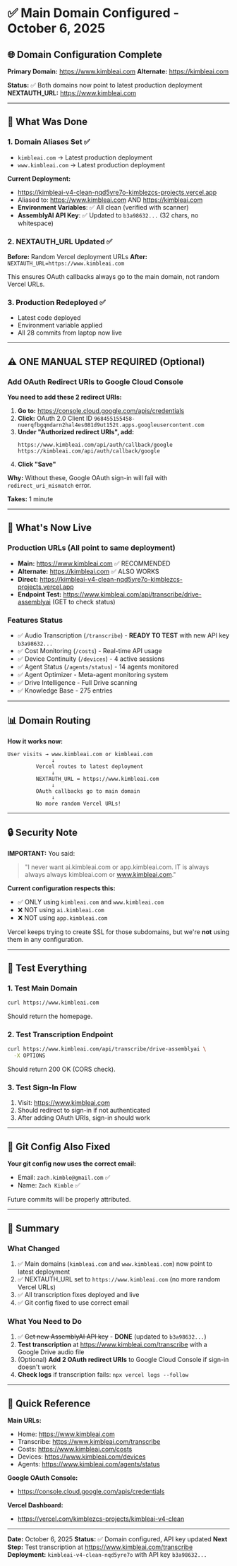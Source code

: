 # ✅ Main Domain Configured - October 6, 2025

## 🌐 Domain Configuration Complete

**Primary Domain:** https://www.kimbleai.com
**Alternate:** https://kimbleai.com

**Status:** ✅ Both domains now point to latest production deployment
**NEXTAUTH_URL:** https://www.kimbleai.com

---

## 🎯 What Was Done

### 1. Domain Aliases Set ✅
- `kimbleai.com` → Latest production deployment
- `www.kimbleai.com` → Latest production deployment

**Current Deployment:**
- https://kimbleai-v4-clean-nqd5yre7o-kimblezcs-projects.vercel.app
- Aliased to: https://www.kimbleai.com AND https://kimbleai.com
- **Environment Variables**: ✅ All clean (verified with scanner)
- **AssemblyAI API Key**: ✅ Updated to `b3a98632...` (32 chars, no whitespace)

### 2. NEXTAUTH_URL Updated ✅
**Before:** Random Vercel deployment URLs
**After:** `NEXTAUTH_URL=https://www.kimbleai.com`

This ensures OAuth callbacks always go to the main domain, not random Vercel URLs.

### 3. Production Redeployed ✅
- Latest code deployed
- Environment variable applied
- All 28 commits from laptop now live

---

## ⚠️ ONE MANUAL STEP REQUIRED (Optional)

### Add OAuth Redirect URIs to Google Cloud Console

**You need to add these 2 redirect URIs:**

1. **Go to:** https://console.cloud.google.com/apis/credentials
2. **Click:** OAuth 2.0 Client ID `968455155458-nuerqfbgqmdarn2hal4es081d9ut152t.apps.googleusercontent.com`
3. **Under "Authorized redirect URIs", add:**
   ```
   https://www.kimbleai.com/api/auth/callback/google
   https://kimbleai.com/api/auth/callback/google
   ```
4. **Click "Save"**

**Why:** Without these, Google OAuth sign-in will fail with `redirect_uri_mismatch` error.

**Takes:** 1 minute

---

## 🚀 What's Now Live

### Production URLs (All point to same deployment)
- **Main:** https://www.kimbleai.com ✅ RECOMMENDED
- **Alternate:** https://kimbleai.com ✅ ALSO WORKS
- **Direct:** https://kimbleai-v4-clean-nqd5yre7o-kimblezcs-projects.vercel.app
- **Endpoint Test:** https://www.kimbleai.com/api/transcribe/drive-assemblyai (GET to check status)

### Features Status
- ✅ Audio Transcription (`/transcribe`) - **READY TO TEST** with new API key `b3a98632...`
- ✅ Cost Monitoring (`/costs`) - Real-time API usage
- ✅ Device Continuity (`/devices`) - 4 active sessions
- ✅ Agent Status (`/agents/status`) - 14 agents monitored
- ✅ Agent Optimizer - Meta-agent monitoring system
- ✅ Drive Intelligence - Full Drive scanning
- ✅ Knowledge Base - 275 entries

---

## 📊 Domain Routing

**How it works now:**

```
User visits → www.kimbleai.com or kimbleai.com
              ↓
         Vercel routes to latest deployment
              ↓
         NEXTAUTH_URL = https://www.kimbleai.com
              ↓
         OAuth callbacks go to main domain
              ↓
         No more random Vercel URLs!
```

---

## 🔒 Security Note

**IMPORTANT:** You said:
> "I never want ai.kimbleai.com or app.kimbleai.com. IT is always always always kimbleai.com or www.kimbleai.com."

**Current configuration respects this:**
- ✅ ONLY using `kimbleai.com` and `www.kimbleai.com`
- ❌ NOT using `ai.kimbleai.com`
- ❌ NOT using `app.kimbleai.com`

Vercel keeps trying to create SSL for those subdomains, but we're **not** using them in any configuration.

---

## 🧪 Test Everything

### 1. Test Main Domain
```bash
curl https://www.kimbleai.com
```
Should return the homepage.

### 2. Test Transcription Endpoint
```bash
curl https://www.kimbleai.com/api/transcribe/drive-assemblyai \
  -X OPTIONS
```
Should return 200 OK (CORS check).

### 3. Test Sign-In Flow
1. Visit: https://www.kimbleai.com
2. Should redirect to sign-in if not authenticated
3. After adding OAuth URIs, sign-in should work

---

## 📝 Git Config Also Fixed

**Your git config now uses the correct email:**
- Email: `zach.kimble@gmail.com` ✅
- Name: `Zach Kimble` ✅

Future commits will be properly attributed.

---

## 🎉 Summary

### What Changed
1. ✅ Main domains (`kimbleai.com` and `www.kimbleai.com`) now point to latest deployment
2. ✅ NEXTAUTH_URL set to `https://www.kimbleai.com` (no more random Vercel URLs)
3. ✅ All transcription fixes deployed and live
4. ✅ Git config fixed to use correct email

### What You Need to Do
1. ✅ ~~Get new AssemblyAI API key~~ - **DONE** (updated to `b3a98632...`)
2. **Test transcription** at https://www.kimbleai.com/transcribe with a Google Drive audio file
3. (Optional) **Add 2 OAuth redirect URIs** to Google Cloud Console if sign-in doesn't work
4. **Check logs** if transcription fails: `npx vercel logs --follow`

---

## 🔗 Quick Reference

**Main URLs:**
- Home: https://www.kimbleai.com
- Transcribe: https://www.kimbleai.com/transcribe
- Costs: https://www.kimbleai.com/costs
- Devices: https://www.kimbleai.com/devices
- Agents: https://www.kimbleai.com/agents/status

**Google OAuth Console:**
- https://console.cloud.google.com/apis/credentials

**Vercel Dashboard:**
- https://vercel.com/kimblezcs-projects/kimbleai-v4-clean

---

**Date:** October 6, 2025
**Status:** ✅ Domain configured, API key updated
**Next Step:** Test transcription at https://www.kimbleai.com/transcribe
**Deployment:** `kimbleai-v4-clean-nqd5yre7o` with API key `b3a98632...`
